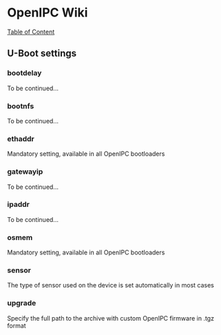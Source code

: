 # OpenIPC Wiki
[Table of Content](../README.md)

U-Boot settings
---------------

### bootdelay
To be continued...

### bootnfs
To be continued...

### ethaddr
Mandatory setting, available in all OpenIPC bootloaders

### gatewayip
To be continued...

### ipaddr
To be continued...

### osmem
Mandatory setting, available in all OpenIPC bootloaders

### sensor
The type of sensor used on the device is set automatically in most cases

### upgrade
Specify the full path to the archive with custom OpenIPC firmware in .tgz format


